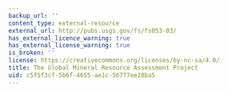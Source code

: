 ```yaml
---
backup_url: ''
content_type: external-resource
external_url: http://pubs.usgs.gov/fs/fs053-03/
has_external_licence_warning: true
has_external_license_warning: true
is_broken: ''
license: https://creativecommons.org/licenses/by-nc-sa/4.0/
title: The Global Mineral Resource Assessment Project
uid: c5f5f3cf-5b6f-4655-ae1c-56777ee28ba5
---
```

